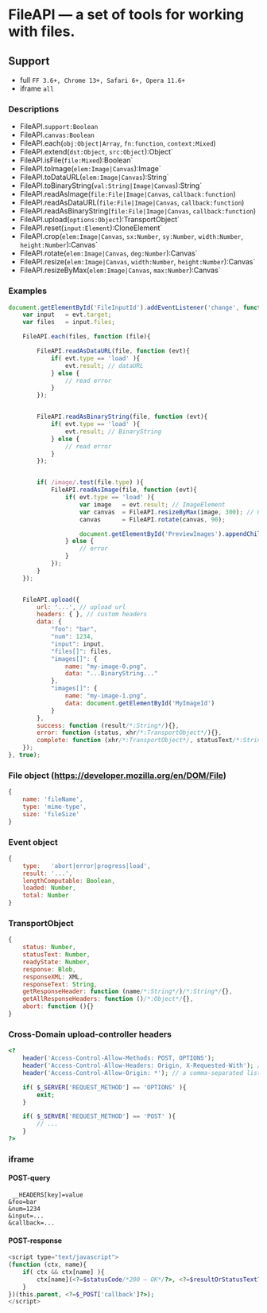 # FileAPI — a set of tools for working with files.

## Support
* full `FF 3.6+, Chrome 13+, Safari 6+, Opera 11.6+`
* iframe `all`

### Descriptions
* FileAPI.`support:Boolean`
* FileAPI.`canvas:Boolean`
* FileAPI.each(`obj:Object|Array`, `fn:function`, `context:Mixed`)
* FileAPI.extend(`dst:Object`, `src:Object`):Object`
* FileAPI.isFile(`file:Mixed`):Boolean`
* FileAPI.toImage(`elem:Image|Canvas`):Image`
* FileAPI.toDataURL(`elem:Image|Canvas`):String`
* FileAPI.toBinaryString(`val:String|Image|Canvas`):String`
* FileAPI.readAsImage(`file:File|Image|Canvas`, `callback:function`)
* FileAPI.readAsDataURL(`file:File|Image|Canvas`, `callback:function`)
* FileAPI.readAsBinaryString(`file:File|Image|Canvas`, `callback:function`)
* FileAPI.upload(`options:Object`):TransportObject`
* FileAPI.reset(`input:Element`):CloneElement`
* FileAPI.crop(`elem:Image|Canvas`, `sx:Number`, `sy:Number`, `width:Number`, `height:Number`):Canvas`
* FileAPI.rotate(`elem:Image|Canvas`, `deg:Number`):Canvas`
* FileAPI.resize(`elem:Image|Canvas`, `width:Number`, `height:Number`):Canvas`
* FileAPI.resizeByMax(`elem:Image|Canvas`, `max:Number`):Canvas`


### Examples
```js
document.getElementById('FileInputId').addEventListener('change', function (evt){
	var input   = evt.target;
	var files   = input.files;

	FileAPI.each(files, function (file){

		FileAPI.readAsDataURL(file, function (evt){
			if( evt.type == 'load' ){
				evt.result; // dataURL
			} else {
				// read error
			}
		});


		FileAPI.readAsBinaryString(file, function (evt){
			if( evt.type == 'load' ){
				evt.result; // BinaryString
			} else {
				// read error
			}
		});


		if( /image/.test(file.type) ){
			FileAPI.readAsImage(file, function (evt){
				if( evt.type == 'load' ){
					var image   = evt.result; // ImageElement
					var canvas  = FileAPI.resizeByMax(image, 300); // CanvasElement
					canvas      = FileAPI.rotate(canvas, 90);

					document.getElementById('PreviewImages').appendChild(canvas);
				} else {
					// error
				}
			});
		}
	});


	FileAPI.upload({
		url: '...', // upload url
		headers: { }, // custom headers
		data: {
			"foo": "bar",
			"num": 1234,
			"input": input,
			"files[]": files,
			"images[]": {
				name: "my-image-0.png",
				data: "...BinaryString..."
			},
			"images[]": {
				name: "my-image-1.png",
				data: document.getElementById('MyImageId')
			}
		},
		success: function (result/*:String*/){},
		error: function (status, xhr/*:TransportObject*/){},
		complete: function (xhr/*:TransportObject*/, statusText/*:String*/){}
	});
}, true);
```

### File object (https://developer.mozilla.org/en/DOM/File)
```js
{
	name: 'fileName',
	type: 'mime-type',
	size: 'fileSize'
}
```


### Event object
```js
{
	type:   'abort|error|progress|load',
	result: '...',
	lengthComputable: Boolean,
	loaded: Number,
	total: Number
}
```


### TransportObject
```js
{
	status: Number,
	statusText: Number,
	readyState: Number,
	response: Blob,
	responseXML: XML,
	responseText: String,
	getResponseHeader: function (name/*:String*/)/*:String*/{},
	getAllResponseHeaders: function ()/*:Object*/{},
	abort: function (){}
}
```


### Cross-Domain upload-controller headers
```php
<?
	header('Access-Control-Allow-Methods: POST, OPTIONS');
	header('Access-Control-Allow-Headers: Origin, X-Requested-With'); // and other custom headers
	header('Access-Control-Allow-Origin: *'); // a comma-separated list of domains

	if( $_SERVER['REQUEST_METHOD'] == 'OPTIONS' ){
		exit;
	}

	if( $_SERVER['REQUEST_METHOD'] == 'POST' ){
		// ...
	}
?>
```


### iframe
#### POST-query
```
 __HEADERS[key]=value
&foo=bar
&num=1234
&input=...
&callback=...
```

#### POST-response
```php
<script type="text/javascript">
(function (ctx, name){
	if( ctx && ctx[name] ){
		ctx[name](<?=$statusCode/*200 — OK*/?>, <?=$resultOrStatusText?>);
	}
})(this.parent, <?=$_POST['callback']?>);
</script>
```
